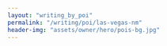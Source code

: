 ```yaml
---
layout: "writing_by_poi"
permalink: "/writing/poi/las-vegas-nm"
header-img: "assets/owner/hero/pois-bg.jpg"
---
```

